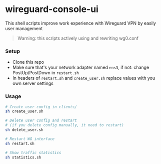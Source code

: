 # wireguard-console-ui

This shell scripts improve work experience with Wireguard VPN by easily user management

> Warning: this scripts actively using and rewriting wg0.conf

### Setup

* Clone this repo
* Make sure that's your network adapter named `ens3`, if not: change PostUp/PostDown in `restart.sh`
* In headers of `restart.sh` and `create_user.sh` replace values with you own server settings

### Usage
```bash
# Create user config in clients/
sh create_user.sh

# Delete user config and restart
# (if you delete config manually, it need to restart)
sh delete_user.sh

# Restart WG interface
sh restart.sh

# Show traffic statistics
sh statistics.sh
```
